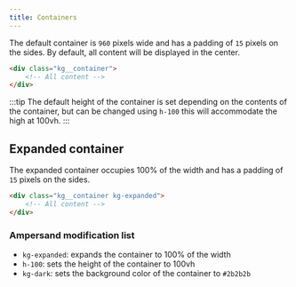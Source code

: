 ```yaml
---
title: Containers
---
```


<link rel="stylesheet" href="https://cdn.jsdelivr.net/npm/@kagarisoft/csc/dist/css/common.min.css"/>

The default container is `960` pixels wide and has a padding of `15` pixels on the sides. By default, all content will be displayed in the center.

```html
<div class="kg__container">
    <!-- All content -->
</div>
```

:::tip
The default height of the container is set depending on the contents of the container, but can be changed using `h-100` this will accommodate the high at 100vh.
:::

## Expanded container

The expanded container occupies 100% of the width and has a padding of `15` pixels on the sides.

```html
<div class="kg__container kg-expanded">
    <!-- All content -->
</div>
```

### Ampersand modification list

* `kg-expanded`: expands the container to 100% of the width
* `h-100`: sets the height of the container to 100vh
* `kg-dark`: sets the background color of the container to `#2b2b2b`
